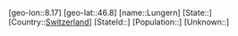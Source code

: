 ﻿---
location: [46.8,8.17]
type: City
tags:
- geo/City


SpocWebEntityId: 32145
isDeleted: false
confidential: public

---
[geo-lon::8.17]
[geo-lat::46.8]
[name::Lungern]
[State::]
[Country::[Switzerland](geo/Continent/Europe/Switzerland.md)]
[StateId::]
[Population::]
[Unknown::]

